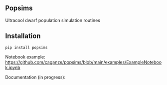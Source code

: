 
## Popsims
Ultracool dwarf population simulation routines

## Installation

```pip install popsims```


Notebook example: https://github.com/caganze/popsims/blob/main/examples/ExampleNotebook.ipynb

Documentation (in progress): 
